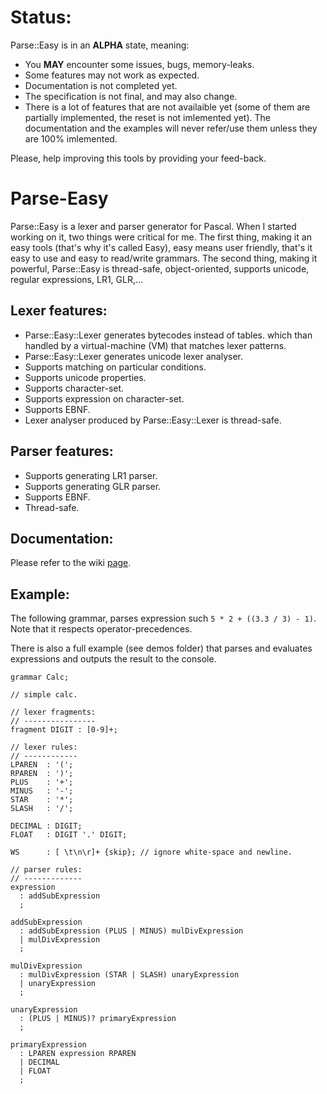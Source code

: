 # Status:
Parse::Easy is in an **ALPHA** state, meaning:
- You **MAY** encounter some issues, bugs, memory-leaks.
- Some features may not work as expected.
- Documentation is not completed yet.
- The specification is not final, and may also change. 
- There is a lot of features that are not availaible yet (some of them are partially implemented, the reset is not imlemented yet). The documentation and the examples will never refer/use them unless they are 100% imlemented.

Please, help improving this tools by providing your feed-back.

# Parse-Easy
Parse::Easy is a lexer and parser generator for Pascal. When I started working on it, two things were critical for me. The first thing, making it an easy tools (that's why it's called Easy), easy means user friendly, that's it easy to use and easy to read/write grammars. The second thing, making it powerful, Parse::Easy is thread-safe, object-oriented, supports unicode, regular expressions, LR1, GLR,...

## Lexer features:
- Parse::Easy::Lexer generates bytecodes instead of tables. which than handled by a virtual-machine (VM) that matches lexer patterns. 
- Parse::Easy::Lexer generates unicode lexer analyser. 
- Supports matching on particular conditions.
- Supports unicode properties.
- Supports character-set.
- Supports expression on character-set.
- Supports EBNF.
- Lexer analyser produced by Parse::Easy::Lexer is thread-safe.
 
## Parser features:
- Supports generating LR1 parser.
- Supports generating GLR parser.
- Supports EBNF.
- Thread-safe.

## Documentation:
Please refer to the wiki [page](https://github.com/MahdiSafsafi/Parse-Easy/wiki).

## Example: 
The following grammar, parses expression such ```5 * 2 + ((3.3 / 3) - 1)```. Note that it respects operator-precedences.

There is also a full example (see demos folder) that parses and evaluates expressions and outputs the result to the console.
```
grammar Calc;

// simple calc.

// lexer fragments:
// ----------------
fragment DIGIT : [0-9]+;

// lexer rules:
// ------------
LPAREN  : '(';
RPAREN  : ')';
PLUS    : '+';
MINUS   : '-';
STAR    : '*';
SLASH   : '/';

DECIMAL : DIGIT;
FLOAT   : DIGIT '.' DIGIT;

WS      : [ \t\n\r]+ {skip}; // ignore white-space and newline.

// parser rules:
// -------------
expression
  : addSubExpression
  ;
  
addSubExpression
  : addSubExpression (PLUS | MINUS) mulDivExpression
  | mulDivExpression
  ;
  
mulDivExpression
  : mulDivExpression (STAR | SLASH) unaryExpression
  | unaryExpression
  ;

unaryExpression
  : (PLUS | MINUS)? primaryExpression
  ;
  
primaryExpression
  : LPAREN expression RPAREN
  | DECIMAL
  | FLOAT
  ;
```
